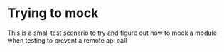 # Trying to mock

This is a small test scenario to try and figure out how to mock a module when testing to prevent a remote api call
